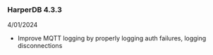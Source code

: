 ### HarperDB 4.3.3
4/01/2024

* Improve MQTT logging by properly logging auth failures, logging disconnections
